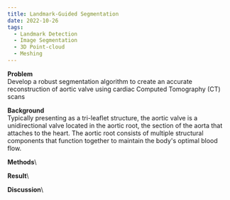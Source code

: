 ```yaml
---
title: Landmark-Guided Segmentation
date: 2022-10-26
tags:
  - Landmark Detection
  - Image Segmentation
  - 3D Point-cloud
  - Meshing
---
```


**Problem**\
Develop a robust segmentation algorithm to create an accurate reconstruction of aortic valve using cardiac Computed Tomography (CT) scans

**Background**\
Typically presenting as a tri-leaflet structure, the aortic valve is a unidirectional valve located in the aortic root, the section of the aorta that attaches to the heart.
The aortic root consists of multiple structural components that function together to maintain the body's optimal blood flow. 

**Methods**\

**Result**\

**Discussion**\

<!--more-->
